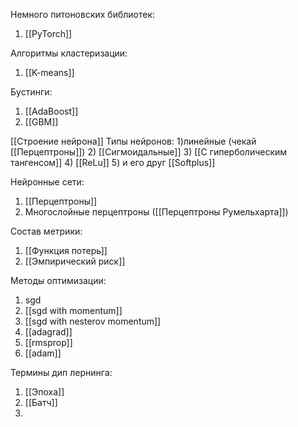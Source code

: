 Немного питоновских библиотек:
1) [[PyTorch]]

Алгоритмы кластеризации:
1) [[K-means]]

Бустинги:
1) [[AdaBoost]]
2) [[GBM]]

[[Строение нейрона]]
Типы нейронов:
1)линейные (чекай [[Перцептроны]])
2) [[Сигмоидальные]]
3) [[С гиперболическим тангенсом]]
4) [[ReLu]]
5) и его друг [[Softplus]]

Нейронные сети:
1) [[Перцептроны]]
2) Многослойные перцептроны ([[Перцептроны Румельхарта]])

Состав метрики:
1) [[Функция потерь]]
2) [[Эмпирический риск]]

Методы оптимизации:
1) sgd
2) [[sgd with momentum]]
3) [[sgd with nesterov momentum]]
4) [[adagrad]]
5) [[rmsprop]]
6) [[adam]]

Термины дип лернинга: 
1) [[Эпоха]]
2) [[Батч]]
3) 